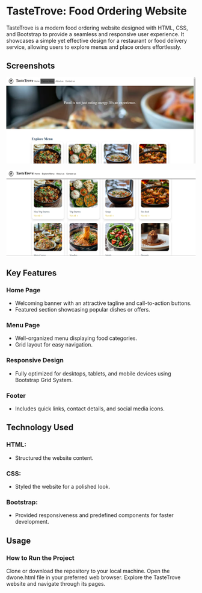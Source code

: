# TasteTrove: Food Ordering Website
TasteTrove is a modern food ordering website designed with HTML, CSS, and Bootstrap to provide a seamless and responsive user experience. It showcases a simple yet effective design for a restaurant or food delivery service, allowing users to explore menus and place orders effortlessly.


## Screenshots

![App Screenshot](https://github.com/Sivani-Dangudubiyyam/Prasunet_WD_01/blob/main/Preview.png)

![App Screenshot](https://github.com/Sivani-Dangudubiyyam/Prasunet_WD_01/blob/main/preview2.png)


## Key Features
### Home Page

- Welcoming banner with an attractive tagline and call-to-action buttons.
- Featured section showcasing popular dishes or offers.
### Menu Page

- Well-organized menu displaying food categories.
- Grid layout for easy navigation.
### Responsive Design

- Fully optimized for desktops, tablets, and mobile devices using Bootstrap Grid System.
### Footer

- Includes quick links, contact details, and social media icons.


## Technology Used
### HTML: 
- Structured the website content.
### CSS: 
- Styled the website for a polished look.
### Bootstrap: 
- Provided responsiveness and predefined components for faster development.
## Usage
### How to Run the Project
Clone or download the repository to your local machine.
Open the dwone.html file in your preferred web browser.
Explore the TasteTrove website and navigate through its pages.
